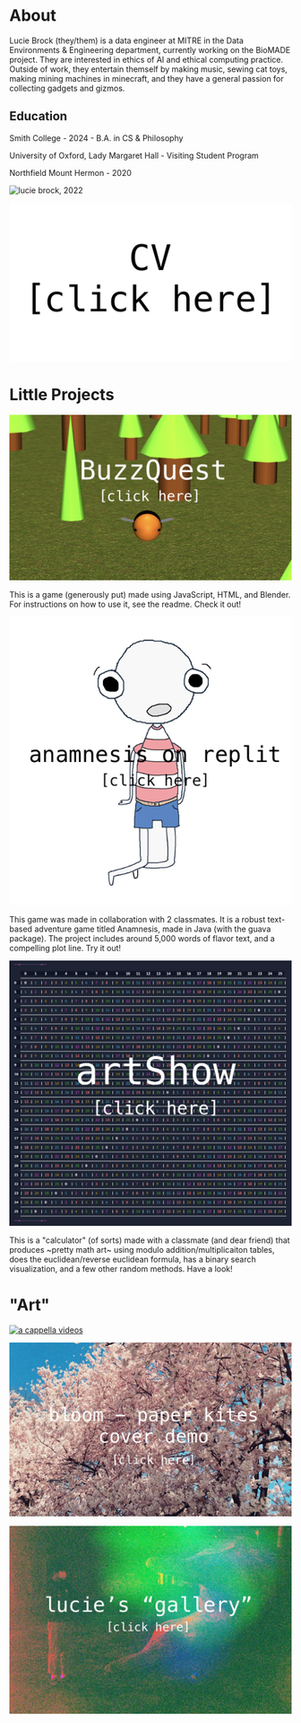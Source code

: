 # About

Lucie Brock (they/them) is a data engineer at MITRE in the Data Environments & Engineering department, currently working on the BioMADE project. They are interested in ethics of AI and ethical computing practice. Outside of work, they entertain themself by making music, sewing cat toys, making mining machines in minecraft, and they have a general passion for collecting gadgets and gizmos.

## Education
Smith College - 2024 - B.A. in CS & Philosophy

University of Oxford, Lady Margaret Hall - Visiting Student Program

Northfield Mount Hermon - 2020

![lucie brock, 2022](images/lucie_photo.png)

[![clickable image](images/cv.png)](https://drive.google.com/file/d/1ZAJjwLL1-1v8h-MGZwQYphOwAiynH1hD/view?usp=sharing)


# Little Projects
[![bee model](images/bee_game.png)](https://replit.com/@lmbrock/BuzzQuest)

This is a game (generously put) made using JavaScript, HTML, and Blender. For instructions on how to use it, see the readme. Check it out!

[![the player character](images/little_ghost2.png)](https://replit.com/@alinemarrap/Anamnesis)

This game was made in collaboration with 2 classmates. It is a robust text-based adventure game titled Anamnesis, made in Java (with the guava package). The project includes around 5,000 words of flavor text, and a compelling plot line. Try it out!

[![mod26 table](images/mod25.png)](https://replit.com/@lmbrock/artShow)

This is a "calculator" (of sorts) made with a classmate (and dear friend) that produces ~pretty math art~ using modulo addition/multiplicaiton tables, does the euclidean/reverse euclidean formula, has a binary search visualization, and a few other random methods. Have a look!

# "Art"
[![a cappella videos](images/vibes.png)](https://www.youtube.com/user/SmithVibes)

[![bloom - paper kites cover demo](images/flower.jpeg)](https://soundcloud.com/user-799120184/bloom_demo?utm_source=clipboard&utm_medium=text&utm_campaign=social_sharing)

[![lucie's "art" gallery](images/gallery.jpg)](https://luciebrock.pixieset.com/lucieart/)
